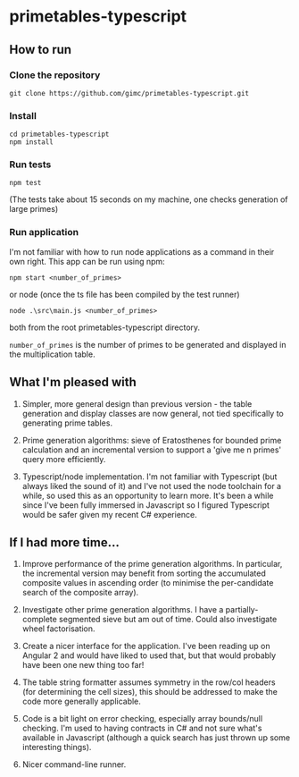 # primetables-typescript

## How to run

### Clone the repository

    git clone https://github.com/gimc/primetables-typescript.git

### Install

    cd primetables-typescript
    npm install

### Run tests

    npm test

(The tests take about 15 seconds on my machine, one checks generation of large primes) 
    
### Run application
I'm not familiar with how to run node applications as a command in their own right. This app can be run using npm:

    npm start <number_of_primes>
    
or node (once the ts file has been compiled by the test runner)

    node .\src\main.js <number_of_primes>

both from the root primetables-typescript directory.

`number_of_primes` is the number of primes to be generated and displayed in the multiplication table.

## What I'm pleased with
1. Simpler, more general design than previous version - the table generation and display classes are now general, not tied specifically to generating prime tables.

2. Prime generation algorithms: sieve of Eratosthenes for bounded prime calculation and an incremental version to support a 'give me n primes' query more efficiently.

3. Typescript/node implementation. I'm not familiar with Typescript (but always liked the sound of it) and I've not used the node toolchain for a while, so used this as an opportunity to learn more. It's been a while since I've been fully immersed in Javascript so I figured Typescript would be safer given my recent C# experience.

## If I had more time...
1. Improve performance of the prime generation algorithms. In particular, the incremental version may benefit from sorting the accumulated composite values in ascending order (to minimise the per-candidate search of the composite array).

2. Investigate other prime generation algorithms. I have a partially-complete segmented sieve but am out of time. Could also investigate wheel factorisation.

3. Create a nicer interface for the application. I've been reading up on Angular 2 and would have liked to used that, but that would probably have been one new thing too far!

4. The table string formatter assumes symmetry in the row/col headers (for determining the cell sizes), this should be addressed to make the code more generally applicable.

5. Code is a bit light on error checking, especially array bounds/null checking. I'm used to having contracts in C# and not sure what's available in Javascript (although a quick search has just thrown up some interesting things).

6. Nicer command-line runner.